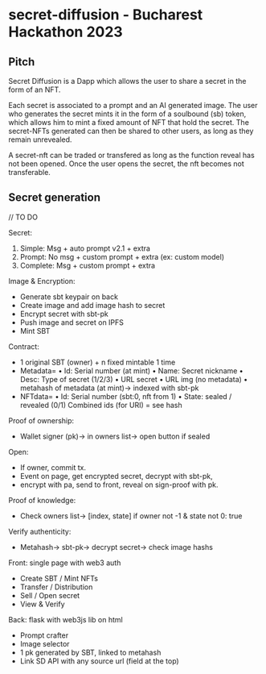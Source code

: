 # secret-diffusion - Bucharest Hackathon 2023

## Pitch

Secret Diffusion is a Dapp which allows the user to share a secret in the form of an NFT. 

Each secret is associated to a prompt and an AI generated image.
The user who generates the secret mints it in the form of a soulbound (sb) token, which allows him to mint a fixed amount of NFT that hold the secret.
The secret-NFTs generated can then be shared to other users, as long as they remain unrevealed.

A secret-nft can be traded or transfered as long as the function reveal has not been opened.
Once the user opens the secret, the nft becomes not transferable.


## Secret generation

// TO DO 


Secret:
1. Simple: Msg + auto prompt v2.1 + extra
2. Prompt: No msg + custom prompt + extra (ex: custom model)
3. Complete: Msg + custom prompt + extra

Image & Encryption:
- Generate sbt keypair on back
- Create image and add image hash to secret
- Encrypt secret with sbt-pk
- Push image and secret on IPFS
- Mint SBT

Contract:
- 1 original SBT (owner) + n fixed mintable 1 time
- Metadata=
• Id: Serial number (at mint)
• Name: Secret nickname
• Desc: Type of secret (1/2/3)
• URL secret
• URL img (no metadata)
• metahash of metadata (at mint)-> indexed with sbt-pk
- NFTdata=
• Id: Serial number (sbt:0, nft from 1)
• State: sealed / revealed (0/1)
Combined ids (for URI) = see hash

Proof of ownership:
- Wallet signer (pk)-> in owners list-> open button if sealed

Open:
- If owner, commit tx.
- Event on page, get encrypted secret, decrypt with sbt-pk,
- encrypt with pa, send to front, reveal on sign-proof with pk.

Proof of knowledge:
- Check owners list-> [index, state]
if owner not -1 & state not 0: true

Verify authenticity:
- Metahash-> sbt-pk-> decrypt secret-> check image hashs

Front: single page with web3 auth
- Create SBT / Mint NFTs
- Transfer / Distribution
- Sell / Open secret
- View & Verify

Back: flask with web3js lib on html
- Prompt crafter
- Image selector
- 1 pk generated by SBT, linked to metahash
- Link SD API with any source url (field at the top)
